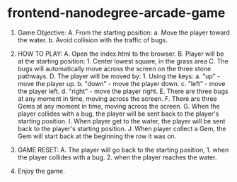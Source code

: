 frontend-nanodegree-arcade-game
===============================

1.  Game Objective:
	A.  From the starting position:
		a.	Move the player toward the water.
		b.	Avoid collision with the traffic of bugs.

2.  HOW TO PLAY:
	A.	Open the    index.html    to the browser.
	B.	Player will be at the starting position:
		1.	Center lowest square, in the grass area
	C.	The bugs will automatically move across the screen on the three stone pathways.
	D.	The player will be moved by:
		1.	Using the keys:
			a. 	"up" - move the player up.
			b.	"down" - move the player down.
			c.  "left" - move the player left.
			d.  "right" - move the player right.
	E.	There are three bugs at any moment in time, moving across the screen.
	F.  There are three Gems at any moment in time, moving across the screen.
	G.	When the player collides with a bug, the player will be sent back to the player's starting position.
	I.  When player get to the water, the player will be sent back to the player's starting position.
	J.  When player collect a Gem, the Gem will start back at the beginning the row it was on.

3.  GAME RESET:
	A.  The player will go back to the starting position,
		1.	when the player collides with a bug.
		2.  when the player reaches the water.

4.  Enjoy the game.